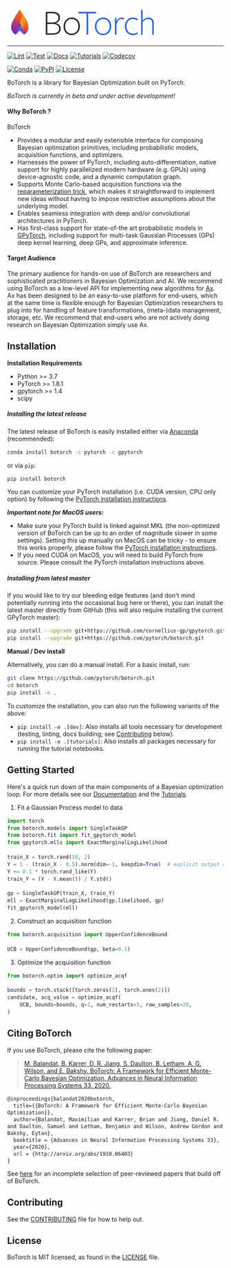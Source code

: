 <a href="https://botorch.org">
  <img width="350" src="./botorch_logo_lockup.svg" alt="BoTorch Logo" />
</a>

<hr/>

[![Lint](https://github.com/pytorch/botorch/workflows/Lint/badge.svg)](https://github.com/pytorch/botorch/actions?query=workflow%3ALint)
[![Test](https://github.com/pytorch/botorch/workflows/Test/badge.svg)](https://github.com/pytorch/botorch/actions?query=workflow%3ATest)
[![Docs](https://github.com/pytorch/botorch/workflows/Docs/badge.svg)](https://github.com/pytorch/botorch/actions?query=workflow%3ADocs)
[![Tutorials](https://github.com/pytorch/botorch/workflows/Tutorials/badge.svg)](https://github.com/pytorch/botorch/actions?query=workflow%3ATutorials)
[![Codecov](https://img.shields.io/codecov/c/github/pytorch/botorch.svg)](https://codecov.io/github/pytorch/botorch)

[![Conda](https://img.shields.io/conda/v/pytorch/botorch.svg)](https://anaconda.org/pytorch/botorch)
[![PyPI](https://img.shields.io/pypi/v/botorch.svg)](https://pypi.org/project/botorch)
[![License](https://img.shields.io/badge/license-MIT-green.svg)](LICENSE)


BoTorch is a library for Bayesian Optimization built on PyTorch.

*BoTorch is currently in beta and under active development!*


#### Why BoTorch ?
BoTorch
* Provides a modular and easily extensible interface for composing Bayesian
  optimization primitives, including probabilistic models, acquisition functions,
  and optimizers.
* Harnesses the power of PyTorch, including auto-differentiation, native support
  for highly parallelized modern hardware (e.g. GPUs) using device-agnostic code,
  and a dynamic computation graph.
* Supports Monte Carlo-based acquisition functions via the
  [reparameterization trick](https://arxiv.org/abs/1312.6114), which makes it
  straightforward to implement new ideas without having to impose restrictive
  assumptions about the underlying model.
* Enables seamless integration with deep and/or convolutional architectures in PyTorch.
* Has first-class support for state-of-the art probabilistic models in
  [GPyTorch](http://www.gpytorch.ai/), including support for multi-task Gaussian
  Processes (GPs) deep kernel learning, deep GPs, and approximate inference.


#### Target Audience

The primary audience for hands-on use of BoTorch are researchers and
sophisticated practitioners in Bayesian Optimization and AI.
We recommend using BoTorch as a low-level API for implementing new algorithms
for [Ax](https://ax.dev). Ax has been designed to be an easy-to-use platform
for end-users, which at the same time is flexible enough for Bayesian
Optimization researchers to plug into for handling of feature transformations,
(meta-)data management, storage, etc.
We recommend that end-users who are not actively doing research on Bayesian
Optimization simply use Ax.


## Installation

**Installation Requirements**
- Python >= 3.7
- PyTorch >= 1.8.1
- gpytorch >= 1.4
- scipy


##### Installing the latest release

The latest release of BoTorch is easily installed either via
[Anaconda](https://www.anaconda.com/distribution/#download-section) (recommended):
```bash
conda install botorch -c pytorch -c gpytorch
```
or via `pip`:
```bash
pip install botorch
```

You can customize your PyTorch installation (i.e. CUDA version, CPU only option)
by following the [PyTorch installation instructions](https://pytorch.org/get-started/locally/).

***Important note for MacOS users:***
* Make sure your PyTorch build is linked against MKL (the non-optimized version
  of BoTorch can be up to an order of magnitude slower in some settings).
  Setting this up manually on MacOS can be tricky - to ensure this works properly,
  please follow the [PyTorch installation instructions](https://pytorch.org/get-started/locally/).
* If you need CUDA on MacOS, you will need to build PyTorch from source. Please
  consult the PyTorch installation instructions above.


##### Installing from latest master

If you would like to try our bleeding edge features (and don't mind potentially
running into the occasional bug here or there), you can install the latest
master directly from GitHub (this will also require installing the current GPyTorch master):
```bash
pip install --upgrade git+https://github.com/cornellius-gp/gpytorch.git
pip install --upgrade git+https://github.com/pytorch/botorch.git
```

**Manual / Dev install**

Alternatively, you can do a manual install. For a basic install, run:
```bash
git clone https://github.com/pytorch/botorch.git
cd botorch
pip install -e .
```

To customize the installation, you can also run the following variants of the
above:
* `pip install -e .[dev]`: Also installs all tools necessary for development
  (testing, linting, docs building; see [Contributing](#contributing) below).
* `pip install -e .[tutorials]`: Also installs all packages necessary for running the tutorial notebooks.


## Getting Started

Here's a quick run down of the main components of a Bayesian optimization loop.
For more details see our [Documentation](https://botorch.org/docs/introduction) and the
[Tutorials](https://botorch.org/tutorials).

1. Fit a Gaussian Process model to data
  ```python
  import torch
  from botorch.models import SingleTaskGP
  from botorch.fit import fit_gpytorch_model
  from gpytorch.mlls import ExactMarginalLogLikelihood

  train_X = torch.rand(10, 2)
  Y = 1 - (train_X - 0.5).norm(dim=-1, keepdim=True)  # explicit output dimension
  Y += 0.1 * torch.rand_like(Y)
  train_Y = (Y - Y.mean()) / Y.std()

  gp = SingleTaskGP(train_X, train_Y)
  mll = ExactMarginalLogLikelihood(gp.likelihood, gp)
  fit_gpytorch_model(mll)
  ```

2. Construct an acquisition function
  ```python
  from botorch.acquisition import UpperConfidenceBound

  UCB = UpperConfidenceBound(gp, beta=0.1)
  ```

3. Optimize the acquisition function
  ```python
  from botorch.optim import optimize_acqf

  bounds = torch.stack([torch.zeros(2), torch.ones(2)])
  candidate, acq_value = optimize_acqf(
      UCB, bounds=bounds, q=1, num_restarts=5, raw_samples=20,
  )
  ```


## Citing BoTorch

If you use BoTorch, please cite the following paper:
> [M. Balandat, B. Karrer, D. R. Jiang, S. Daulton, B. Letham, A. G. Wilson, and E. Bakshy. BoTorch: A Framework for Efficient Monte-Carlo Bayesian Optimization. Advances in Neural Information Processing Systems 33, 2020.](https://arxiv.org/abs/1910.06403)

```
@inproceedings{balandat2020botorch,
  title={{BoTorch: A Framework for Efficient Monte-Carlo Bayesian Optimization}},
  author={Balandat, Maximilian and Karrer, Brian and Jiang, Daniel R. and Daulton, Samuel and Letham, Benjamin and Wilson, Andrew Gordon and Bakshy, Eytan},
  booktitle = {Advances in Neural Information Processing Systems 33},
  year={2020},
  url = {http://arxiv.org/abs/1910.06403}
}
```

See [here](https://botorch.org/docs/papers) for an incomplete selection of peer-reviewed papers that build off of BoTorch.


## Contributing
See the [CONTRIBUTING](CONTRIBUTING.md) file for how to help out.


## License
BoTorch is MIT licensed, as found in the [LICENSE](LICENSE) file.
